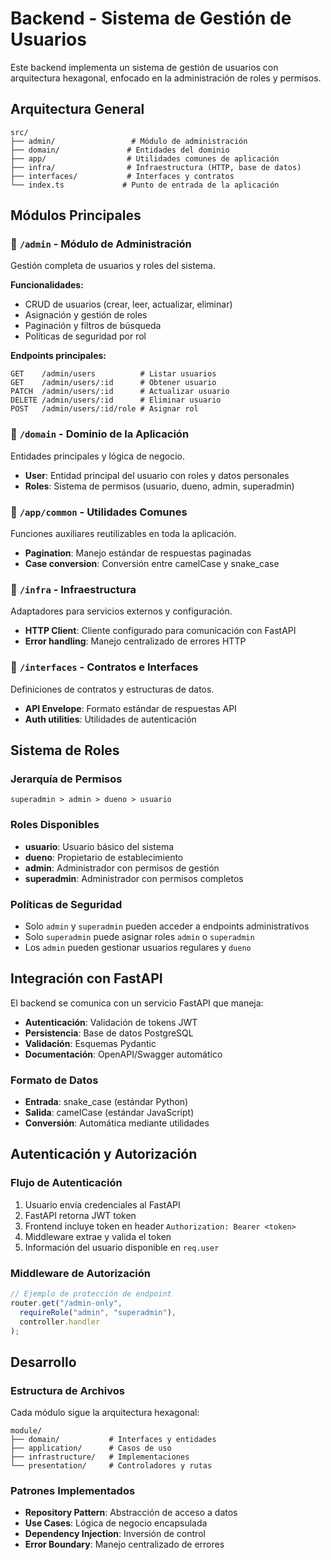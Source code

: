 # Backend - Sistema de Gestión de Usuarios

Este backend implementa un sistema de gestión de usuarios con arquitectura hexagonal, enfocado en la administración de roles y permisos.

## Arquitectura General

```
src/
├── admin/                 # Módulo de administración
├── domain/               # Entidades del dominio
├── app/                  # Utilidades comunes de aplicación
├── infra/                # Infraestructura (HTTP, base de datos)
├── interfaces/           # Interfaces y contratos
└── index.ts             # Punto de entrada de la aplicación
```

## Módulos Principales

### 📁 `/admin` - Módulo de Administración
Gestión completa de usuarios y roles del sistema.

**Funcionalidades:**
- CRUD de usuarios (crear, leer, actualizar, eliminar)
- Asignación y gestión de roles
- Paginación y filtros de búsqueda
- Políticas de seguridad por rol

**Endpoints principales:**
```
GET    /admin/users          # Listar usuarios
GET    /admin/users/:id      # Obtener usuario
PATCH  /admin/users/:id      # Actualizar usuario
DELETE /admin/users/:id      # Eliminar usuario
POST   /admin/users/:id/role # Asignar rol
```

### 📁 `/domain` - Dominio de la Aplicación
Entidades principales y lógica de negocio.

- **User**: Entidad principal del usuario con roles y datos personales
- **Roles**: Sistema de permisos (usuario, dueno, admin, superadmin)

### 📁 `/app/common` - Utilidades Comunes
Funciones auxiliares reutilizables en toda la aplicación.

- **Pagination**: Manejo estándar de respuestas paginadas
- **Case conversion**: Conversión entre camelCase y snake_case

### 📁 `/infra` - Infraestructura
Adaptadores para servicios externos y configuración.

- **HTTP Client**: Cliente configurado para comunicación con FastAPI
- **Error handling**: Manejo centralizado de errores HTTP

### 📁 `/interfaces` - Contratos e Interfaces
Definiciones de contratos y estructuras de datos.

- **API Envelope**: Formato estándar de respuestas API
- **Auth utilities**: Utilidades de autenticación

## Sistema de Roles

### Jerarquía de Permisos
```
superadmin > admin > dueno > usuario
```

### Roles Disponibles
- **usuario**: Usuario básico del sistema
- **dueno**: Propietario de establecimiento
- **admin**: Administrador con permisos de gestión
- **superadmin**: Administrador con permisos completos

### Políticas de Seguridad
- Solo `admin` y `superadmin` pueden acceder a endpoints administrativos
- Solo `superadmin` puede asignar roles `admin` o `superadmin`
- Los `admin` pueden gestionar usuarios regulares y `dueno`

## Integración con FastAPI

El backend se comunica con un servicio FastAPI que maneja:

- **Autenticación**: Validación de tokens JWT
- **Persistencia**: Base de datos PostgreSQL
- **Validación**: Esquemas Pydantic
- **Documentación**: OpenAPI/Swagger automático

### Formato de Datos
- **Entrada**: snake_case (estándar Python)
- **Salida**: camelCase (estándar JavaScript)
- **Conversión**: Automática mediante utilidades

## Autenticación y Autorización

### Flujo de Autenticación
1. Usuario envía credenciales al FastAPI
2. FastAPI retorna JWT token
3. Frontend incluye token en header `Authorization: Bearer <token>`
4. Middleware extrae y valida el token
5. Información del usuario disponible en `req.user`

### Middleware de Autorización
```typescript
// Ejemplo de protección de endpoint
router.get("/admin-only", 
  requireRole("admin", "superadmin"), 
  controller.handler
);
```

## Desarrollo

### Estructura de Archivos
Cada módulo sigue la arquitectura hexagonal:

```
module/
├── domain/           # Interfaces y entidades
├── application/      # Casos de uso
├── infrastructure/   # Implementaciones
└── presentation/     # Controladores y rutas
```

### Patrones Implementados
- **Repository Pattern**: Abstracción de acceso a datos
- **Use Cases**: Lógica de negocio encapsulada
- **Dependency Injection**: Inversión de control
- **Error Boundary**: Manejo centralizado de errores
